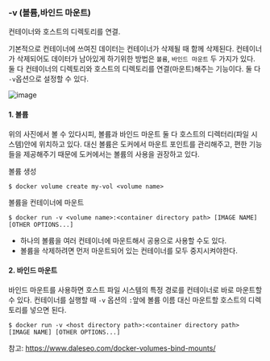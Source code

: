 
### -v (볼륨,바인드 마운트)
컨테이너와 호스트의 디렉토리를 연결.

기본적으로 컨테이너에 쓰여진 데이터는 컨테이너가 삭제될 때 함께 삭제된다.
컨테이너가 삭제되어도 데이터가 남아있게 하기위한 방법은 `볼륨`, `바인드 마운트` 두 가지가 있다.
둘 다 컨테이너의 디렉토리와 호스트의 디렉토리를 연결(마운트)해주는 기능이다.
둘 다 `-v`옵션으로 설정할 수 있다.

![image](https://user-images.githubusercontent.com/56679885/130664384-17a6b2b7-6988-4c27-a592-b6b64d865ff9.png)

#### 1. 볼륨
위의 사진에서 볼 수 있다시피, 볼륨과 바인드 마운트 둘 다 호스트의 디렉터리(파일 시스템)안에 위치하고 있다.
대신 볼륨은 도커에서 마운트 포인트를 관리해주고, 편한 기능들을 제공해주기 때문에 도커에서는 볼륨의 사용을 권장하고 있다.

볼륨 생성
```
$ docker volume create my-vol <volume name>
```

볼륨을 컨테이너에 마운트
```
$ docker run -v <volume name>:<container directory path> [IMAGE NAME] [OTHER OPTIONS...]
```

- 하나의 볼륨을 여러 컨테이너에 마운트해서 공용으로 사용할 수도 있다.
- 볼륨을 삭제하려면 먼저 마운트되어 있는 컨테이너를 모두 중지시켜야한다.

#### 2. 바인드 마운트
바인드 마운트를 사용하면 호스트 파일 시스템의 특정 경로를 컨테이너로 바로 마운트할 수 있다.
컨테이너를 실행할 때 `-v` 옵션의 `:`앞에 볼륨 이름 대신 마운트할 호스트의 디렉토리를 넣으면 된다.

```
$ docker run -v <host directory path>:<container directory path> [IMAGE NAME] [OTHER OPTIONS...]
```

참고: https://www.daleseo.com/docker-volumes-bind-mounts/
